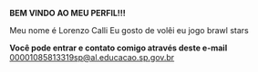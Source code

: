 **BEM VINDO AO MEU PERFIL!!!**

Meu nome é Lorenzo Calli
Eu gosto de volêi
eu jogo brawl stars

**Você pode entrar e contato comigo através deste e-mail** 
00001085813319sp@al.educacao.sp.gov.br
